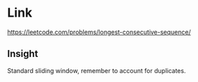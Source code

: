# Link

https://leetcode.com/problems/longest-consecutive-sequence/

## Insight

Standard sliding window, remember to account for duplicates.